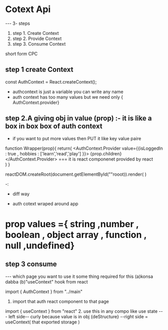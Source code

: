  # Cotext Api 
  --- 3- steps
1. step 1. Create Context 
2. step 2. Provide Context 
3. step 3. Consume Context

short form CPC

 ## step 1 create Context 
  const AuthContext = React.createContext();
*  authcontext is just a variable you can write any name 
*  auth context has too many values but we need only { AuthContext.provider}
 
## step 2.A  giving obj in value (prop)  :- it is like a box  in box box of  auth context 

 * if you want to put more values then  PUT it like key value paire
  
function Wrapper(prop){
    return(
        <AuthContext.Provider
         value={{isLoggedIn : true , 
                 hobbies : ['learn','read','play'] }}>
          {prop.children}
         </AuthContext.Provider>   ===  it is react componenet provided by react   
    )
}
 
 reactDOM.createRoot(document.getElementById(""rooot)).render(
  <Wrapper>
  <App/>
  </Wrapper>
 )


 -: 

* diff way  

* auth cotext wraped around app  

# prop values ={ string ,number , boolean , object array , function , null ,undefined} 






## step 3 consume 
--- which page you want to use it 
some thing required for this 
(a)konsa dabba
(b)"useContext" hook from react

import { AuthContext } from "../main"  
1. import that auth react component to that page 

import { useContext } from "react"
2. use this in any compo like use state --- left side-- curly because  value is in obj {deStructure} --right side = useContext( that exported storage  )
